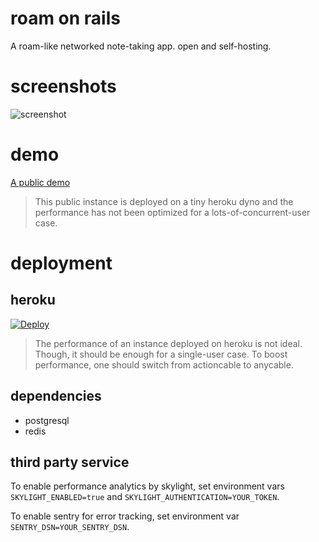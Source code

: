 # roam on rails

A roam-like networked note-taking app. open and self-hosting.

# screenshots

![screenshot](screenshots/v0.gif?raw=true "screenshot")

# demo

<a href="https://roam-on-rails-demo.herokuapp.com" target="_blank">A public demo</a>

> This public instance is deployed on a tiny heroku dyno and the performance has not been optimized for a lots-of-concurrent-user case.

# deployment

## heroku

[![Deploy](https://www.herokucdn.com/deploy/button.svg)](https://heroku.com/deploy)

> The performance of an instance deployed on heroku is not ideal. Though, it should be enough for a single-user case. To boost performance, one should switch from actioncable to anycable.

## dependencies

- postgresql
- redis

## third party service

To enable performance analytics by skylight, set environment vars `SKYLIGHT_ENABLED=true` and `SKYLIGHT_AUTHENTICATION=YOUR_TOKEN`.

To enable sentry for error tracking, set environment var `SENTRY_DSN=YOUR_SENTRY_DSN`.
